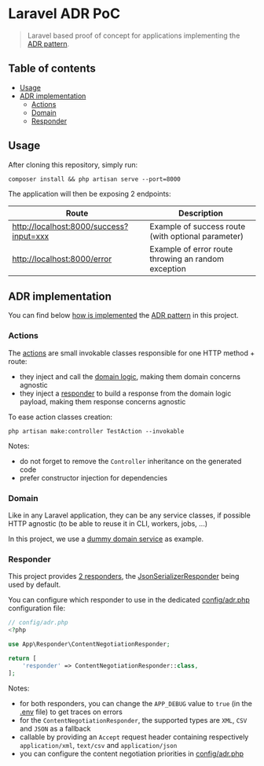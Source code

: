 # Laravel ADR PoC

> Laravel based proof of concept for applications implementing the [ADR pattern](https://github.com/pmjones/adr).

## Table of contents

- [Usage](#usage)
- [ADR implementation](#adr-implementation)
  - [Actions](#actions)
  - [Domain](#domain)
  - [Responder](#responder)

## Usage

After cloning this repository, simply run:

```shell
composer install && php artisan serve --port=8000
```

The application will then be exposing 2 endpoints:

| Route                                                                              | Description                                         |
|------------------------------------------------------------------------------------|-----------------------------------------------------|
| [http://localhost:8000/success?input=xxx](http://localhost:8000/success?input=xxx) | Example of success route (with optional parameter)  |
| [http://localhost:8000/error](http://localhost:8000/error)                         | Example of error route throwing an random exception |


## ADR implementation

You can find below [how is implemented](https://github.com/ekkinox/laravel-adr-poc/pull/1) the [ADR pattern](https://github.com/pmjones/adr) in this project.

### Actions

The [actions](app/Http/Controllers) are small invokable classes responsible for one HTTP method + route:
- they inject and call the [domain logic](app/Domain), making them domain concerns agnostic
- they inject a [responder](app/Responder/ResponderInterface.php) to build a response from the domain logic payload, making them response concerns agnostic

To ease action classes creation:
```shell
php artisan make:controller TestAction --invokable
```

Notes:
- do not forget to remove the `Controller` inheritance on the generated code
- prefer constructor injection for dependencies

### Domain

Like in any Laravel application, they can be any service classes, if possible HTTP agnostic (to be able to reuse it in CLI, workers, jobs, ...)

In this project, we use a [dummy domain service](app/Domain/DomainService.php) as example.

### Responder

This project provides [2 responders](app/Responder), the [JsonSerializerResponder](app/Responder/JsonSerializerResponder.php) being used by default.

You can configure which responder to use in the dedicated [config/adr.php](config/adr.php) configuration file:

```php
// config/adr.php
<?php

use App\Responder\ContentNegotiationResponder;

return [
    'responder' => ContentNegotiationResponder::class,
];
```

Notes:
- for both responders, you can change the `APP_DEBUG` value to `true` (in the [.env](.env) file) to get traces on errors
- for the `ContentNegotiationResponder`, the supported types are `XML`, `CSV` and `JSON` as a fallback
- callable by providing an `Accept` request header containing respectively `application/xml`, `text/csv` and `application/json`
- you can configure the content negotiation priorities in [config/adr.php](config/adr.php)

